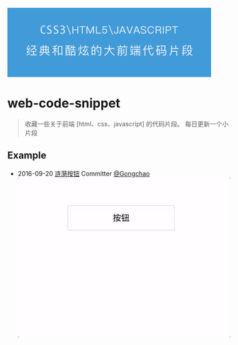 
<p>
    <a href="https://github.com/gongchao/web-code-snippet">
        <img src="./assset/logo.png" alt="web-code-snippet" width="460">
    </a>
</p>

# web-code-snippet
> 收藏一些关于前端 [html、css、javascript] 的代码片段。
> 每日更新一个小片段

## Example
- 2016-09-20 [涟漪按钮](./example/涟漪按钮/) Committer [@Gongchao](https://github.com/gongchao)
![涟漪按钮](./example/涟漪按钮/demo.gif)
